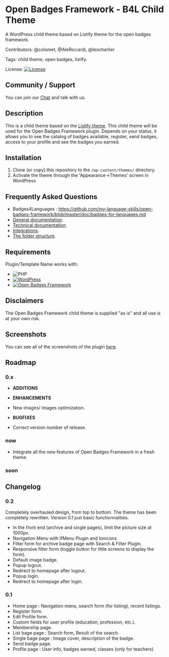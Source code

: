 # Open Badges Framework - B4L Child Theme
A WordPress child theme based on Listify theme for the open badges framework.

Contributors: @colomet, @AleRiccardi, @leocharlier

Tags: child theme, open badges, listify.

License:  [![License](https://img.shields.io/badge/license-GPL--2.0%2B-red.svg)](https://github.com/Books4Languages/pressbooks-metadata-related_content/blob/master/license.txt)

## Community / Support

You can join our [Chat](https://gitter.im/open-badges-framework "chat" ) and talk with us.

## Description

This is a child theme based on the [Listify theme](http://listify.astoundify.com/). This child theme will be used for the Open Badges Framework plugin. Depends on your status, it allows you to see the catalog of badges available, register, send badges, access to your profile and see the badges you earned.

## Installation

1. Clone (or copy) this repository to the `/wp-content/themes/` directory.
1. Activate the theme through the 'Appearance->Themes' screen in WordPress.

## Frequently Asked Questions

* Badges4Languages : https://github.com/my-language-skills/open-badges-framework/blob/master/doc/badges-for-languages.md
* [General documentation](doc/documentation-general.md).
* [Technical documentation](doc/documentation-technical.md).
* [Integrations](doc/documentation-integrations.md).
* [The folder structure](doc/folder-structure.md).

## Requirements

Plugin/Template Name works with:

 * ![PHP](https://img.shields.io/badge/PHP-7.0-blue.svg)
 * [![WordPress](https://img.shields.io/badge/Wordpress-4.9.5-green.svg)](https://codex.wordpress.org/Version_4.9.5)
 * [![Open Badges Framework](https://img.shields.io/badge/Open%20Badges%20Framework-1.0-brightgreen.svg)](https://github.com/my-language-skills/open-badges-framework/releases/tag/1.0)

## Disclaimers

The Open Badges Framework child theme is supplied "as is" and all use is at your own risk.

## Screenshots

You can see all of the screenshots of the plugin [here](doc/screenshots.md "screenshots").

## Roadmap

### 0.x

 * **ADDITIONS**

 * **ENHANCEMENTS**
  * New images/ images optimization.

 * **BUGFIXES**
  * Correct version number of release.

### now
 * Integrate all the new features of Open Badges Framework in a fresh theme.

### soon

## Changelog

### 0.2
Completely overhauled design, from top to bottom. The theme has been completely rewritten. Version 0.1 just basic functionnalities.
 * In the front end (archive and single pages), limit the picture size at 1000px.
 * Navigation Menu with IfMenu Plugin and Ionicons.
 * Filter form for archive badge page with Search & Filter Plugin.
 * Responsive filter form (toggle button for little screens to display the form).
 * Default image badge.
 * Popup logout.
 * Redirect to homepage after logout.
 * Popup login.
 * Redirect to homepage after login.

### 0.1
 * Home page : Navigation menu, search form (for listing), recent listings.
 * Register form.
 * Edit Profile form.
 * Custom fields for user profile (education, profession, etc.).
 * Membership page.
 * List bage page : Search form, Result of the search.
 * Single bage page : Image cover, description of the badge.
 * Send badge page.
 * Profile page : User info, badges earned, classes (only for teachers)
